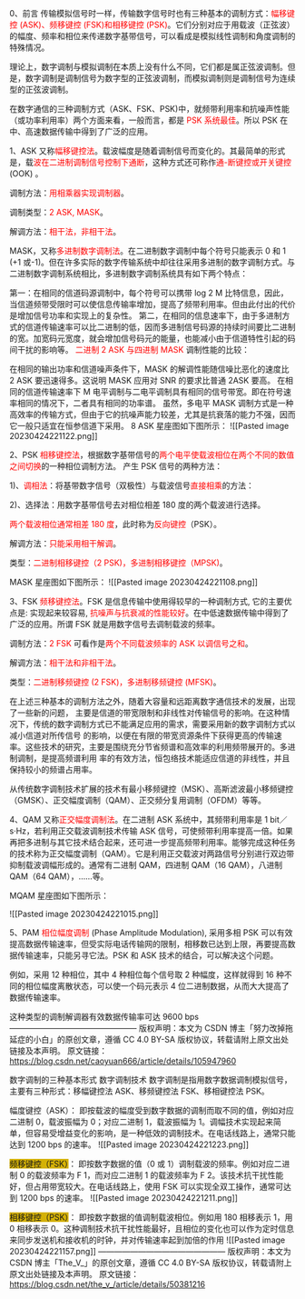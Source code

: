 0、前言
传输模拟信号时一样，传输数字信号时也有三种基本的调制方式：<font color="#ff0000">幅移键控 (ASK)、频移键控 (FSK)和相移键控 (PSK)</font>。它们分别对应于用载波（正弦波）的幅度、频率和相位来传递数字基带信号，可以看成是模拟线性调制和角度调制的特殊情况。

理论上，数字调制与模拟调制在本质上没有什么不同，它们都是属正弦波调制。但是，数字调制是调制信号为数字型的正弦波调制，而模拟调制则是调制信号为连续型的正弦波调制。

在数字通信的三种调制方式（ASK、FSK、PSK)中，就频带利用率和抗噪声性能（或功率利用率）两个方面来看，一般而言，都是<font color="#ff0000"> PSK 系统最佳</font>。所以 PSK 在中、高速数据传输中得到了广泛的应用。

1、ASK
又称<font color="#ff0000">幅移键控法</font>。载波幅度是随着调制信号而变化的。其最简单的形式是，载<font color="#ff0000">波在二进制调制信号控制下通断</font>，这种方式还可称作<font color="#ff0000">通-断键控或开关键控 </font>(OOK) 。

调制方法：<font color="#ff0000">用相乘器实现调制器</font>。

调制类型：<font color="#ff0000">2 ASK, MASK</font>。

解调方法：<font color="#ff0000">相干法，非相干法</font>。

MASK，又称<font color="#ff0000">多进制数字调制法</font>。在二进制数字调制中每个符号只能表示 0 和 1 (+1 或-1)。但在许多实际的数字传输系统中却往往采用多进制的数字调制方式。与二进制数字调制系统相比，多进制数字调制系统具有如下两个特点：

第一：在相同的信道码源调制中，每个符号可以携带 log 2 M 比特信息，因此，当信道频带受限时可以使信息传输率增加，提高了频带利用率。但由此付出的代价是增加信号功率和实现上的复杂性。
第二，在相同的信息速率下，由于多进制方式的信道传输速率可以比二进制的低，因而多进制信号码源的持续时间要比二进制的宽。加宽码元宽度，就会增加信号码元的能量，也能减小由于信道特性引起的码间干扰的影响等。
<font color="#ff0000">二进制 2 ASK 与四进制 MASK </font>调制性能的比较：

在相同的输出功率和信道噪声条件下，MASK 的解调性能随信噪比恶化的速度比 2 ASK 要迅速得多。这说明 MASK 应用对 SNR 的要求比普通 2ASK 要高。
在相同的信道传输速率下 M 电平调制与二电平调制具有相同的信号带宽。即在符号速率相同的情况下，二者具有相同的功率谱。
虽然，多电平 MASK 调制方式是一种高效率的传输方式，但由于它的抗噪声能力较差，尤其是抗衰落的能力不强，因而它一般只适宜在恒参信道下采用。
8 ASK 星座图如下图所示：
![[Pasted image 20230424221122.png]]

2、PSK
<font color="#ff0000">相移键控法</font>，根据数字基带信号的<font color="#ff0000">两个电平使载波相位在两个不同的数值之间切换</font>的一种相位调制方法。
产生 PSK 信号的两种方法：

1)、<font color="#ff0000">调相法</font>：将基带数字信号（双极性）与载波信号<font color="#ff0000">直接相乘</font>的方法：

2)、选择法：用数字基带信号去对相位相差 180 度的两个载波进行选择。

<font color="#ff0000">两个载波相位通常相差 180 度</font>，此时称为<font color="#ff0000">反向键控</font>（PSK）。

解调方法：<font color="#ff0000">只能采用</font><font color="#ff0000">相干解调</font>。

类型：<font color="#ff0000">二进制相移键控（2 PSK)，多进制相移键控（MPSK)</font>。

MASK 星座图如下图所示：
![[Pasted image 20230424221108.png]]

3、FSK
<font color="#ff0000">频移键控法</font>。FSK 是信息传输中使用得较早的一种调制方式, 它的主要优点是: 实现起来较容易, <font color="#ff0000">抗噪声与抗衰减的性能较好</font>。在中低速数据传输中得到了广泛的应用。所谓 FSK 就是用数字信号去调制载波的频率。

调制方法：<font color="#ff0000">2 FSK </font>可看作是<font color="#ff0000">两个不同载波频率的 ASK 以调信号之和</font>。

解调方法：<font color="#ff0000">相干法和非相干法</font>。

类型：<font color="#ff0000">二进制移频键控 (2 FSK)，多进制移频键控 (MFSK)</font>。

在上述三种基本的调制方法之外，随着大容量和远距离数字通信技术的发展，出现了一些新的问题，
主要是信道的带宽限制和非线性对传输信号的影响。在这种情况下，传统的数字调制方式已不能满足应用的需求，需要采用新的数字调制方式以减小信道对所传信号
的影响，以便在有限的带宽资源条件下获得更高的传输速率。这些技术的研究，主要是围绕充分节省频谱和高效率的利用频带展开的。多进制调制，是提高频谱利用
率的有效方法，恒包络技术能适应信道的非线性，并且保持较小的频谱占用率。

从传统数字调制技术扩展的技术有最小移频键控（MSK）、高斯滤波最小移频键控（GMSK）、正交幅度调制（QAM）、正交频分复用调制（OFDM）等等。

4、QAM
又称<font color="#ff0000">正交幅度调制法</font>。在二进制 ASK 系统中，其频带利用率是 1 bit／s·Hz，若利用正交载波调制技术传输 ASK 信号，可使频带利用率提高一倍。如果再把多进制与其它技术结合起来，还可进一步提高频带利用率。能够完成这种任务的技术称为正交幅度调制（QAM）。它是利用正交载波对两路信号分别进行双边带抑制载波调幅形成的。通常有二进制 QAM，四进制 QAM（16 QAM），八进制 QAM（64 QAM），……等。

MQAM 星座图如下图所示：

![[Pasted image 20230424221015.png]]

5、PAM
<font color="#ff0000">相位幅度调制</font> (Phase Amplitude Modulation), 采用多相 PSK 可以有效提高数据传输速率，但受实际电话传输网的限制，相移数已达到上限，再要提高数据传输速率，只能另寻它法。PSK 和 ASK 技术的结合，可以解决这个问题。

例如，采用 12 种相位，其中 4 种相位每个信号取 2 种幅度，这样就得到 16 种不同的相位幅度离散状态，可以使一个码元表示 4 位二进制数据，从而大大提高了数据传输速率。

这种类型的调制解调器有效数据传输率可达 9600 bps
————————————————
版权声明：本文为 CSDN 博主「努力改掉拖延症的小白」的原创文章，遵循 CC 4.0 BY-SA 版权协议，转载请附上原文出处链接及本声明。
原文链接： https://blog.csdn.net/caoyuan666/article/details/105947960



数字调制的三种基本形式
数字调制技术
数字调制是指用数字数据调制模拟信号，主要有三种形式：移幅键控法 ASK、移频键控法 FSK、移相键控法 PSK。

幅度键控（ASK）：
即按载波的幅度受到数字数据的调制而取不同的值，例如对应二进制 0，载波振幅为 0；对应二进制 1，载波振幅为 1。调幅技术实现起来简单，但容易受增益变化的影响，是一种低效的调制技术。在电话线路上，通常只能达到 1200 bps 的速率。
![[Pasted image 20230424221223.png]]

<span style="background:#d4b106">频移键控（FSK）</span>：
即按数字数据的值（0 或 1）调制载波的频率。例如对应二进制 0 的载波频率为 F 1，而对应二进制 1 的载波频率为 F 2。该技术抗干扰性能好，但占用带宽较大。在电话线路上，使用 FSK 可以实现全双工操作，通常可达到 1200 bps 的速率。
![[Pasted image 20230424221211.png]]

<span style="background:#d4b106">相移键控（PSK）</span>：
即按数字数据的值调制载波相位。例如用 180 相移表示 1，用 0 相移表示 0。这种调制技术抗干扰性能最好，且相位的变化也可以作为定时信息来同步发送机和接收机的时钟，并对传输速率起到加倍的作用
![[Pasted image 20230424221157.png]]
————————————————
版权声明：本文为 CSDN 博主「The_V_」的原创文章，遵循 CC 4.0 BY-SA 版权协议，转载请附上原文出处链接及本声明。
原文链接： https://blog.csdn.net/the_v_/article/details/50381216